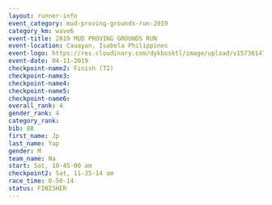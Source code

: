 ```yaml
---
layout: runner-info 
event_category: mud-proving-grounds-run-2019 
category_km: wave6 
event-title: 2019 MUD PROVING GROUNDS RUN 
event-location: Cauayan, Isabela Philippines 
event-logo: https://res.cloudinary.com/dykbosktl/image/upload/v1573614753/Logo/logo_ncmyxh.jpg
event-date: 04-11-2019 
checkpoint-name2: Finish (T2) 
checkpoint-name3: 
checkpoint-name4: 
checkpoint-name5: 
checkpoint-name6: 
overall_rank: 4
gender_rank: 4
category_rank: 
bib: 88
first_name: Jp
last_name: Yap
gender: M
team_name: Na
start: Sat, 10-45-00 am
checkpoint2: Sat, 11-35-14 am
race_time: 0-50-14
status: FINISHER
---
```

